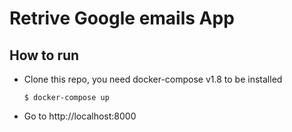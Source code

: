 # Retrive Google emails App

## How to run
- Clone this repo, you need docker-compose v1.8 to be installed

    ```
    $ docker-compose up

- Go to http://localhost:8000